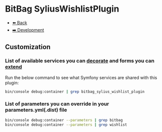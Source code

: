 # BitBag SyliusWishlistPlugin

- [⬅️ Back](../README.md#overview)
- [➡️ Development](./04-development.md)

## Customization

### List of available services you can [decorate](https://symfony.com/doc/current/service_container/service_decoration.html) and forms you can [extend](http://symfony.com/doc/current/form/create_form_type_extension.html)

Run the below command to see what Symfony services are shared with this plugin:
```bash
bin/console debug:container | grep bitbag_sylius_wishlist_plugin
```

### List of parameters you can override in your parameters.yml(.dist) file
```bash
bin/console debug:container --parameters | grep bitbag
bin/console debug:container --parameters | grep wishlist
```
